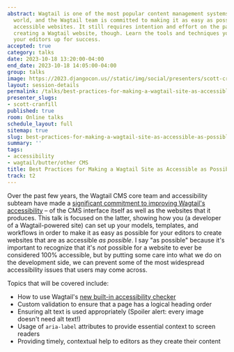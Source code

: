 ```yaml
---
abstract: Wagtail is one of the most popular content management systems in the Django
  world, and the Wagtail team is committed to making it as easy as possible to create
  accessible websites. It still requires intention and effort on the part of a developer
  creating a Wagtail website, though. Learn the tools and techniques you need to set
  your editors up for success.
accepted: true
category: talks
date: 2023-10-18 13:20:00-04:00
end_date: 2023-10-18 14:05:00-04:00
group: talks
image: https://2023.djangocon.us//static/img/social/presenters/scott-cranfill.png
layout: session-details
permalink: /talks/best-practices-for-making-a-wagtail-site-as-accessible-as-possible/
presenter_slugs:
- scott-cranfill
published: true
room: Online talks
schedule_layout: full
sitemap: true
slug: best-practices-for-making-a-wagtail-site-as-accessible-as-possible
summary: ''
tags:
- accessibility
- wagtail/butter/other CMS
title: Best Practices for Making a Wagtail Site as Accessible as Possible
track: t2
---
```


Over the past few years, the Wagtail CMS core team and accessibility subteam have made a [significant commitment to improving Wagtail's accessibility](https://wagtail.org/accessibility/) – of the CMS interface itself as well as the websites that it produces. This talk is focused on the latter, showing how you (a developer of a Wagtail-powered site) can set up your models, templates, and workflows in order to make it as easy as possible for your editors to create websites that are as accessible _as possible_. I say "as possible" because it's important to recognize that it's _not_ possible for a website to ever be considered 100% accessible, but by putting some care into what we do on the development side, we can prevent some of the most widespread accessibility issues that users may come across.

Topics that will be covered include:
- How to use Wagtail's [new built-in accessibility checker](https://wagtail.org/blog/introducing-wagtails-new-accessibility-checker/)
- Custom validation to ensure that a page has a logical heading order
- Ensuring alt text is used appropriately (Spoiler alert: every image doesn't need alt text!)
- Usage of `aria-label` attributes to provide essential context to screen readers
- Providing timely, contextual help to editors as they create their content
